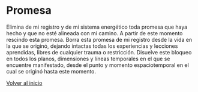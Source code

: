 # Promesa

Elimina de mi registro y de mi sistema energético toda promesa que haya hecho y que no esté alineada con mi camino. A partir de este momento rescindo esta promesa. Borra esta promesa de mi registro desde la vida en la que se originó, dejando intactas todas los experiencias y lecciones aprendidas, libres de cualquier trauma o restricción. Disuelve este bloqueo en todos los planos, dimensiones y líneas temporales en el que se encuentre manifestado, desde el punto y momento espaciotemporal en el cual se originó hasta este momento.

[Volver al inicio](../index.md)

